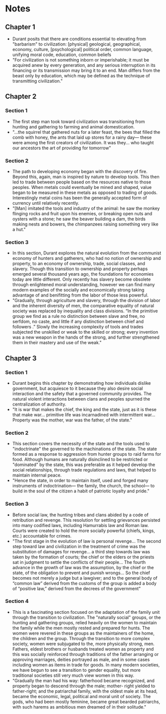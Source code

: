 # Notes  
## Chapter 1  
- Durant posits that there are conditions essential to elevating from "barbarism" to civilization: \[physical\] geological, geographical, economy, culture, \[psychological\] political order, common language, unifying moral code, education, common beliefs
- "For civilization is not something inborn or imperishable; it must be acquired anew by every generation, and any serious interruption in its financing or its transmission may bring it to an end. Man differs from the beast only by education, which may be defined as the technique of transmitting civilization."

## Chapter 2
### Section 1
- The first step man took toward civilization was transitioning from hunting and gathering to farming and animal domestication.
- "...the squirrel that gathered nuts for a later feast, the bees that filled the comb with honey, the ants that laid up stores for a rainy day— these were among the first creators of civilization. It was they... who taught our ancestors the art of providing for tomorrow"

### Section 2
- The path to developing economy began with the discovery of fire. Beyond this, again, man is inspired by nature to develop tools. This then led to trade between people based on the resources native to those peoples. When metals could eventually be mined and shaped, value began to be measured in these metals as opposed to trading of goods. Interestingly metal coins has been the generally accepted form of currency until relatively recently.
- "[Man] imitated the tools and industry of the animal: he saw the monkey flinging rocks and fruit upon his enemies, or breaking open nuts and oysters with a stone; he saw the beaver building a dam, the birds making nests and bowers, the chimpanzees raising something very like a hut."

### Section 3
- In this section, Durant explores the natural evolution from the communist economy of hunters and gatherers, who had no notion of ownership and property, to an economy of ownership, trade, social classes, and slavery. Though this transition to ownership and property perhaps emerged several thousand years ago, the foundations for economies today are little different. Only recently has slavery become obsolete through enlightened moral understanding, however we can find many modern examples of the socially and economically strong taking advantage of and benifitting from the labor of those less powerful.
- "Gradually, through agriculture and slavery, through the division of labor and the inherent diversity of men, the comparative equality of natural society was replaced by inequality and class divisions. “In the primitive group we find as a rule no distinction between slave and free, no serfdom, no caste, and little if any distinction between chief and followers .” Slowly the increasing complexity of tools and trades subjected the unskilled or weak to the skilled or strong; every invention was a new weapon in the hands of the strong, and further strengthened them in their mastery and use of the weak."

## Chapter 3
### Section 1
- Durant begins this chapter by demonstrating how individuals dislike government, but acquiesce to it because they also desire social interaction and the safety that a governed community provides. The natural violent interactions between clans and peoples spurned the centralization of authority.
- "It is war that makes the chief, the king and the state, just as it is these that make war... primitive life was incarnadined with intermittent war... Property was the mother, war was the father, of the state."

### Section 2
- This section covers the necessity of the state and the tools used to "indoctrinate" the governed to the machinations of the state. The state formed as a response to aggression from hunter groups to raid farms for food. Although humans are naturally disinclined to be restricted or "dominated" by the state, this was preferable as it helped develop the social relationships, through trade regulations and laws, that helped to maintain internal peace.
- "Hence the state, in order to maintain itself, used and forged many instruments of indoctrination— the family, the church, the school— to build in the soul of the citizen a habit of patriotic loyalty and pride."

### Section 3
- Before social law, the hunting tribes and clans abided by a code of retribution and revenge. This resolution for settling grievances persisted into many codified laws, including Hamurrabis law and Roman law. Courts were created to hold the more socially powerful (chiefs, kings, etc.) accountable for crimes.
- "The first stage in the evolution of law is personal revenge... The second step toward law and civilization in the treatment of crime was the substitution of damages for revenge... a third step towards law was taken by the formation of courts; the chief or the elders or the priests sat in judgment to settle the conflicts of their people... The fourth advance in the growth of law was the assumption, by the chief or the state, of the obligation to prevent and punish wrongs... So the chief becomes not merely a judge but a lawgiver; and to the general body of “common law” derived from the customs of the group is added a body of “positive law,” derived from the decrees of the government"

### Section 4
- This is a fascinating section focused on the adaptation of the family unit through the transition to civilization. The "naturally social" groups, or the hunting and gathering groups, relied heavily on the women to maintain the family while the men mostly rested and prepared for hunts. The women were revered in these groups as the maintainers of the home, the children and the group. Through the transition to more complex society, women were subjugated to the, more physically strong, men. Fathers, eldest brothers or husbands treated women as property and this was socially reinforced through traditions of the father arranging or approving marriages, deities portrayed as male, and in some cases including women as items in trade for goods. In many modern societies, we have begun to see a transition to gender equality, but more traditional societies still very much view women in this way.
- "Gradually the man had his way: fatherhood became recognized, and property began to descend through the male; mother- right yielded to father-right; and the patriarchal family, with the oldest male at its head, became the economic, legal, political and moral unit of society. The gods, who had been mostly feminine, became great bearded patriarchs, with such harems as ambitious men dreamed of in their solitude."
